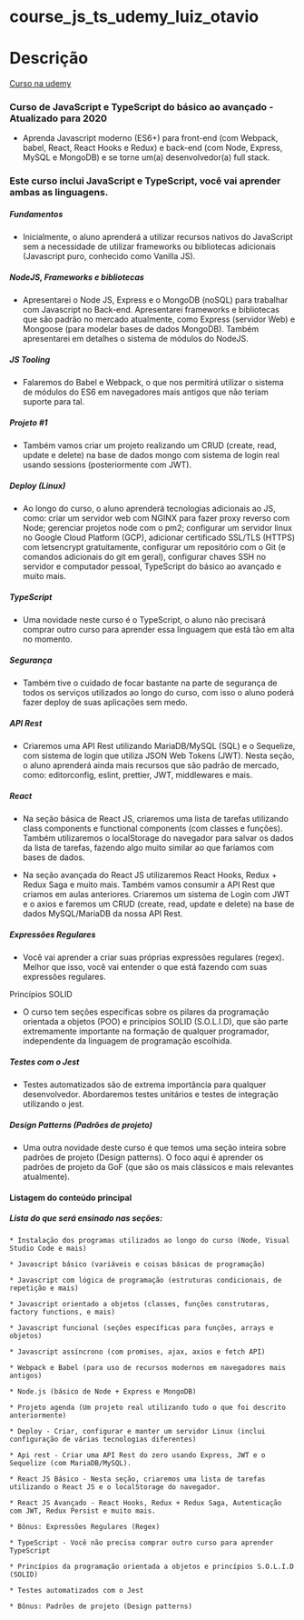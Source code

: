 # course_js_ts_udemy_luiz_otavio

# Descrição

[Curso na udemy](https://www.udemy.com/course/curso-de-javascript-moderno-do-basico-ao-avancado/ "É pago, mas valo os 22 conto. :)")

### Curso de JavaScript e TypeScript do básico ao avançado - Atualizado para 2020

* Aprenda Javascript moderno (ES6+) para front-end (com Webpack, babel, React, React Hooks e Redux) e back-end (com Node, Express, MySQL e MongoDB) e se torne um(a) desenvolvedor(a) full stack.

### Este curso inclui JavaScript e TypeScript, você vai aprender ambas as linguagens.

##### Fundamentos

* Inicialmente, o aluno aprenderá a utilizar recursos nativos do JavaScript sem a necessidade de utilizar frameworks ou bibliotecas adicionais (Javascript puro, conhecido como Vanilla JS).

##### NodeJS, Frameworks e bibliotecas

* Apresentarei o Node JS, Express e o MongoDB (noSQL) para trabalhar com Javascript no Back-end. Apresentarei frameworks e bibliotecas que são padrão no mercado atualmente, como Express (servidor Web) e Mongoose (para modelar bases de dados MongoDB). Também apresentarei em detalhes o sistema de módulos do NodeJS.

##### JS Tooling

* Falaremos do Babel e Webpack, o que nos permitirá utilizar o sistema de módulos do ES6 em navegadores mais antigos que não teriam suporte para tal.

##### Projeto #1

* Também vamos criar um projeto realizando um CRUD (create, read, update e delete) na base de dados mongo com sistema de login real usando sessions (posteriormente com JWT).

##### Deploy (Linux)

* Ao longo do curso, o aluno aprenderá tecnologias adicionais ao JS, como: criar um servidor web com NGINX para fazer proxy reverso com Node; gerenciar projetos node com o pm2; configurar um servidor linux no Google Cloud Platform (GCP), adicionar certificado SSL/TLS (HTTPS) com letsencrypt gratuitamente, configurar um repositório com o Git (e comandos adicionais do git em geral), configurar chaves SSH no servidor e computador pessoal, TypeScript do básico ao avançado e muito mais.

##### TypeScript

* Uma novidade neste curso é o TypeScript, o aluno não precisará comprar outro curso para aprender essa linguagem que está tão em alta no momento.

##### Segurança

* Também tive o cuidado de focar bastante na parte de segurança de todos os serviços utilizados ao longo do curso, com isso o aluno poderá fazer deploy de suas aplicações sem medo.

##### API Rest

* Criaremos uma API Rest utilizando MariaDB/MySQL (SQL) e o Sequelize, com sistema de login que utiliza JSON Web Tokens (JWT). Nesta seção, o aluno aprenderá ainda mais recursos que são padrão de mercado, como: editorconfig, eslint, prettier, JWT, middlewares e mais.

##### React

* Na seção básica de React JS, criaremos uma lista de tarefas utilizando class components e functional components (com classes e funções). Também utilizaremos o localStorage do navegador para salvar os dados da lista de tarefas, fazendo algo muito similar ao que faríamos com bases de dados.

* Na seção avançada do React JS utilizaremos React Hooks, Redux + Redux Saga e muito mais. Também vamos consumir a API Rest que criamos em aulas anteriores. Criaremos um sistema de Login com JWT e o axios e faremos um CRUD (create, read, update e delete) na base de dados MySQL/MariaDB da nossa API Rest.

##### Expressões Regulares

* Você vai aprender a criar suas próprias expressões regulares (regex). Melhor que isso, você vai entender o que está fazendo com suas expressões regulares.

Princípios SOLID

* O curso tem seções específicas sobre os pilares da programação orientada a objetos (POO) e princípios SOLID (S.O.L.I.D), que são parte extremamente importante na formação de qualquer programador, independente da linguagem de programação escolhida.

##### Testes com o Jest

* Testes automatizados são de extrema importância para qualquer desenvolvedor. Abordaremos testes unitários e testes de integração utilizando o jest.

##### Design Patterns (Padrões de projeto)

* Uma outra novidade deste curso é que temos uma seção inteira sobre padrões de projeto (Design patterns). O foco aqui é aprender os padrões de projeto da GoF (que são os mais clássicos e mais relevantes atualmente).

#### Listagem do conteúdo principal

##### Lista do que será ensinado nas seções:

    * Instalação dos programas utilizados ao longo do curso (Node, Visual Studio Code e mais)

    * Javascript básico (variáveis e coisas básicas de programação)

    * Javascript com lógica de programação (estruturas condicionais, de repetição e mais)

    * Javascript orientado a objetos (classes, funções construtoras, factory functions, e mais)

    * Javascript funcional (seções específicas para funções, arrays e objetos)

    * Javascript assíncrono (com promises, ajax, axios e fetch API)

    * Webpack e Babel (para uso de recursos modernos em navegadores mais antigos)

    * Node.js (básico de Node + Express e MongoDB)

    * Projeto agenda (Um projeto real utilizando tudo o que foi descrito anteriormente)

    * Deploy - Criar, configurar e manter um servidor Linux (inclui configuração de várias tecnologias diferentes)

    * Api rest - Criar uma API Rest do zero usando Express, JWT e o Sequelize (com MariaDB/MySQL).

    * React JS Básico - Nesta seção, criaremos uma lista de tarefas utilizando o React JS e o localStorage do navegador.

    * React JS Avançado - React Hooks, Redux + Redux Saga, Autenticação com JWT, Redux Persist e muito mais.

    * Bônus: Expressões Regulares (Regex)

    * TypeScript - Você não precisa comprar outro curso para aprender TypeScript

    * Princípios da programação orientada a objetos e princípios S.O.L.I.D (SOLID)

    * Testes automatizados com o Jest

    * Bônus: Padrões de projeto (Design patterns)